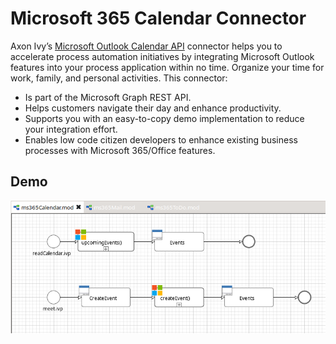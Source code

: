 # Microsoft 365 Calendar Connector
Axon Ivy’s [Microsoft Outlook Calendar API](https://docs.microsoft.com/en-us/graph/outlook-calendar-concept-overview)
connector helps you to accelerate process automation initiatives by integrating
Microsoft Outlook features into your process application within no time.
Organize your time for work, family, and personal activities. This connector:

- Is part of the Microsoft Graph REST API.
- Helps customers navigate their day and enhance productivity.
- Supports you with an easy-to-copy demo implementation to reduce your
  integration effort.
- Enables low code citizen developers to enhance existing business processes
  with Microsoft 365/Office features.

## Demo

![demo-calendar](doc/img/demo_calendar.png)

